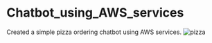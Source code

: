 # Chatbot_using_AWS_services
Created a simple pizza ordering chatbot using AWS services.
![pizza](https://github.com/chandanapriya026/Chatbot_using_AWS_services/assets/82746446/7fa7bcd9-f4ef-46b6-832e-13c96e981636)
